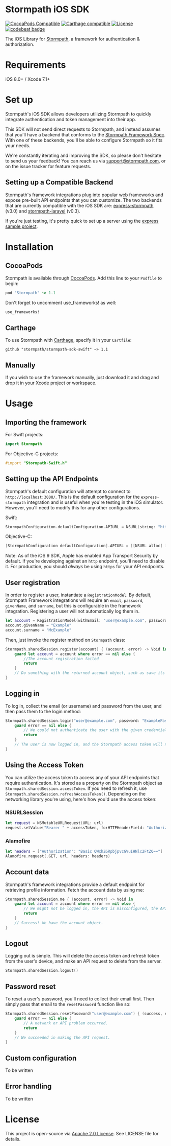 # Stormpath iOS SDK

[![CocoaPods Compatible](https://img.shields.io/cocoapods/v/Stormpath.svg?style=flat)](http://cocoapods.org/pods/Stormpath)
[![Carthage compatible](https://img.shields.io/badge/Carthage-compatible-4BC51D.svg?style=flat)](https://github.com/stormpath/stormpath-sdk-swift)
[![License](https://img.shields.io/cocoapods/l/Stormpath.svg?style=flat)](http://cocoapods.org/pods/Stormpath)
[![codebeat badge](https://codebeat.co/badges/0038aa1f-d481-4ad0-a244-3a6d803c3dbe)](https://codebeat.co/projects/github-com-stormpath-stormpath-sdk-swift)

The iOS Library for [Stormpath](https://stormpath.com/), a framework for authentication & authorization. 

# Requirements

iOS 8.0+ / Xcode 7.1+

# Set up

Stormpath's iOS SDK allows developers utilizing Stormpath to quickly integrate authentication and token management into their app. 

This SDK will not send direct requests to Stormpath, and instead assumes that you'll have a backend that conforms to the [Stormpath Framework Spec](https://github.com/stormpath/stormpath-framework-spec). With one of these backends, you'll be able to configure Stormpath so it fits your needs. 

We're constantly iterating and improving the SDK, so please don't hesitate to send us your feedback! You can reach us via support@stormpath.com, or on the issue tracker for feature requests. 

## Setting up a Compatible Backend

Stormpath's framework integrations plug into popular web frameworks and expose pre-built API endpoints that you can customize. The two backends that are currently compatible with the iOS SDK are: [express-stormpath](https://github.com/stormpath/express-stormpath) (v3.0) and [stormpath-laravel](https://github.com/stormpath/stormpath-laravel) (v0.3).

If you're just testing, it's pretty quick to set up a server using the [express sample project](https://github.com/stormpath/express-stormpath-sample-project). 

# Installation

## CocoaPods

Stormpath is available through [CocoaPods](https://cocoapods.org/). Add this line to your `Podfile` to begin:

```ruby
pod "Stormpath" ~> 1.1
```

Don't forget to uncomment use_frameworks! as well:

```ruby
use_frameworks!
```

## Carthage

To use Stormpath with [Carthage](https://github.com/Carthage/Carthage), specify it in your `Cartfile`:

```ogdl
github "stormpath/stormpath-sdk-swift" ~> 1.1
```

## Manually

If you wish to use the framework manually, just download it and drag and drop it in your Xcode project or workspace.

# Usage

## Importing the framework

For Swift projects:

```Swift
import Stormpath
```

For Objective-C projects: 

```Objective-C
#import "Stormpath-Swift.h"
```

## Setting up the API Endpoints

Stormpath's default configuration will attempt to connect to `http://localhost:3000/`. This is the default configuration for the `express-stormpath` integration and is useful when you're testing in the iOS simulator. However, you'll need to modify this for any other configurations. 

Swift:

```Swift
StormpathConfiguration.defaultConfiguration.APIURL = NSURL(string: "http://localhost:3000")!
```

Objective-C:

```Objective-C
[StormpathConfiguration defaultConfiguration].APIURL = [[NSURL alloc] initWithString:@"http://localhost:3000"];
```

Note: As of the iOS 9 SDK, Apple has enabled App Transport Security by default. If you're developing against an `http` endpoint, you'll need to disable it. For production, you should *always* be using `https` for your API endpoints. 

## User registration

In order to register a user, instantiate a `RegistrationModel`. By default, Stormpath Framework integrations will require an `email`, `password`, `givenName`, and `surname`, but this is configurable in the framework integration. Registering a user will not automatically log them in. 

```Swift
let account = RegistrationModel(withEmail: "user@example.com", password: "ExamplePassword")
account.givenName = "Example"
account.surname = "McExample"
```

Then, just invoke the register method on `Stormpath` class:

```Swift
Stormpath.sharedSession.register(account) { (account, error) -> Void in
    guard let account = account where error == nil else {
        //The account registration failed
        return
    }
    // Do something with the returned account object, such as save its `href` if needed. 
}
```

## Logging in

To log in, collect the email (or username) and password from the user, and then pass them to the login method:

```Swift
Stormpath.sharedSession.login("user@example.com", password: "ExamplePassword") { (success, error) -> Void in
    guard error == nil else {
        // We could not authenticate the user with the given credentials. Handle the error. 
        return
    }
    // The user is now logged in, and the Stormpath access token will now be set!
}
```

## Using the Access Token

You can utilize the access token to access any of your API endpoints that require authentication. It's stored as a property on the Stormpath object as `Stormpath.sharedSession.accessToken`. If you need to refresh it, use `Stormpath.sharedSession.refreshAccessToken()`. Depending on the networking library you're using, here's how you'd use the access token:

### NSURLSession

```Swift
let request = NSMutableURLRequest(URL: url)
request.setValue("Bearer " + accessToken, forHTTPHeaderField: "Authorization")
```

### Alamofire

```Swift
let headers = ["Authorization": "Basic QWxhZGRpbjpvcGVuIHNlc2FtZQ=="]
Alamofire.request(.GET, url, headers: headers)
```

## Account data

Stormpath's framework integrations provide a default endpoint for retrieving profile information. Fetch the account data by using me:

```Swift
Stormpath.sharedSession.me { (account, error) -> Void in
	guard let account = account where error == nil else {
	    // We might not be logged in, the API is misconfigured, the API is down, etc
	    return
	}
	// Success! We have the account object.
}
```

## Logout

Logging out is simple. This will delete the access token and refresh token from the user's device, and make an API request to delete from the server. 

```Swift
Stormpath.sharedSession.logout()
```

## Password reset

To reset a user's password, you'll need to collect their email first. Then simply pass that email to the `resetPassword` function like so:

```Swift
Stormpath.sharedSession.resetPassword("user@example.com") { (success, error) -> Void in
    guard error == nil else {
    	// A network or API problem occurred. 
        return
    }
    // We succeeded in making the API request. 
}
```

## Custom configuration

To be written

## Error handling

To be written

# License

This project is open-source via [Apache 2.0 License](http://www.apache.org/licenses/LICENSE-2.0). See LICENSE file for details.
